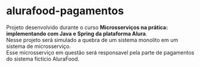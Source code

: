 # alurafood-pagamentos

<p>
  Projeto desenvolvido durante o curso <b>Microsserviços na prática: implementando com Java e Spring da plataforma Alura</b>.<br> 
  Nesse projeto será simulado a quebra de um sistema monolito em um sistema de microsserviço.<br>
  Esse microsserviço em questão será responsavel pela parte de pagamentos do sistema ficticio AluraFood.
</p>

